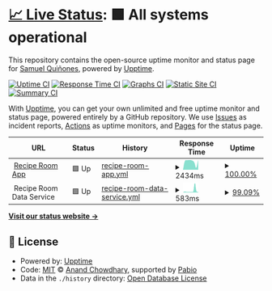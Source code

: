 # [📈 Live Status](https://status.reciperoom.net): <!--live status--> **🟩 All systems operational**

This repository contains the open-source uptime monitor and status page for [Samuel Quiñones](www.samtheq.com), powered by [Upptime](https://github.com/upptime/upptime).

[![Uptime CI](https://github.com/SamuelQuinones/recipe-room-upptime/workflows/Uptime%20CI/badge.svg)](https://github.com/SamuelQuinones/recipe-room-upptime/actions?query=workflow%3A%22Uptime+CI%22)
[![Response Time CI](https://github.com/SamuelQuinones/recipe-room-upptime/workflows/Response%20Time%20CI/badge.svg)](https://github.com/SamuelQuinones/recipe-room-upptime/actions?query=workflow%3A%22Response+Time+CI%22)
[![Graphs CI](https://github.com/SamuelQuinones/recipe-room-upptime/workflows/Graphs%20CI/badge.svg)](https://github.com/SamuelQuinones/recipe-room-upptime/actions?query=workflow%3A%22Graphs+CI%22)
[![Static Site CI](https://github.com/SamuelQuinones/recipe-room-upptime/workflows/Static%20Site%20CI/badge.svg)](https://github.com/SamuelQuinones/recipe-room-upptime/actions?query=workflow%3A%22Static+Site+CI%22)
[![Summary CI](https://github.com/SamuelQuinones/recipe-room-upptime/workflows/Summary%20CI/badge.svg)](https://github.com/SamuelQuinones/recipe-room-upptime/actions?query=workflow%3A%22Summary+CI%22)

With [Upptime](https://upptime.js.org), you can get your own unlimited and free uptime monitor and status page, powered entirely by a GitHub repository. We use [Issues](https://github.com/SamuelQuinones/recipe-room-upptime/issues) as incident reports, [Actions](https://github.com/SamuelQuinones/recipe-room-upptime/actions) as uptime monitors, and [Pages](https://status.reciperoom.net) for the status page.

<!--start: status pages-->
<!-- This summary is generated by Upptime (https://github.com/upptime/upptime) -->
<!-- Do not edit this manually, your changes will be overwritten -->
<!-- prettier-ignore -->
| URL | Status | History | Response Time | Uptime |
| --- | ------ | ------- | ------------- | ------ |
| <img alt="" src="https://reciperoom.net/favicon.ico" height="13"> [Recipe Room App](https://reciperoom.net) | 🟩 Up | [recipe-room-app.yml](https://github.com/SamuelQuinones/recipe-room-upptime/commits/HEAD/history/recipe-room-app.yml) | <details><summary><img alt="Response time graph" src="./graphs/recipe-room-app/response-time-week.png" height="20"> 2434ms</summary><br><a href="https://status.reciperoom.net/history/recipe-room-app"><img alt="Response time 2202" src="https://img.shields.io/endpoint?url=https%3A%2F%2Fraw.githubusercontent.com%2FSamuelQuinones%2Frecipe-room-upptime%2FHEAD%2Fapi%2Frecipe-room-app%2Fresponse-time.json"></a><br><a href="https://status.reciperoom.net/history/recipe-room-app"><img alt="24-hour response time 2921" src="https://img.shields.io/endpoint?url=https%3A%2F%2Fraw.githubusercontent.com%2FSamuelQuinones%2Frecipe-room-upptime%2FHEAD%2Fapi%2Frecipe-room-app%2Fresponse-time-day.json"></a><br><a href="https://status.reciperoom.net/history/recipe-room-app"><img alt="7-day response time 2434" src="https://img.shields.io/endpoint?url=https%3A%2F%2Fraw.githubusercontent.com%2FSamuelQuinones%2Frecipe-room-upptime%2FHEAD%2Fapi%2Frecipe-room-app%2Fresponse-time-week.json"></a><br><a href="https://status.reciperoom.net/history/recipe-room-app"><img alt="30-day response time 2593" src="https://img.shields.io/endpoint?url=https%3A%2F%2Fraw.githubusercontent.com%2FSamuelQuinones%2Frecipe-room-upptime%2FHEAD%2Fapi%2Frecipe-room-app%2Fresponse-time-month.json"></a><br><a href="https://status.reciperoom.net/history/recipe-room-app"><img alt="1-year response time 2202" src="https://img.shields.io/endpoint?url=https%3A%2F%2Fraw.githubusercontent.com%2FSamuelQuinones%2Frecipe-room-upptime%2FHEAD%2Fapi%2Frecipe-room-app%2Fresponse-time-year.json"></a></details> | <details><summary><a href="https://status.reciperoom.net/history/recipe-room-app">100.00%</a></summary><a href="https://status.reciperoom.net/history/recipe-room-app"><img alt="All-time uptime 100.00%" src="https://img.shields.io/endpoint?url=https%3A%2F%2Fraw.githubusercontent.com%2FSamuelQuinones%2Frecipe-room-upptime%2FHEAD%2Fapi%2Frecipe-room-app%2Fuptime.json"></a><br><a href="https://status.reciperoom.net/history/recipe-room-app"><img alt="24-hour uptime 100.00%" src="https://img.shields.io/endpoint?url=https%3A%2F%2Fraw.githubusercontent.com%2FSamuelQuinones%2Frecipe-room-upptime%2FHEAD%2Fapi%2Frecipe-room-app%2Fuptime-day.json"></a><br><a href="https://status.reciperoom.net/history/recipe-room-app"><img alt="7-day uptime 100.00%" src="https://img.shields.io/endpoint?url=https%3A%2F%2Fraw.githubusercontent.com%2FSamuelQuinones%2Frecipe-room-upptime%2FHEAD%2Fapi%2Frecipe-room-app%2Fuptime-week.json"></a><br><a href="https://status.reciperoom.net/history/recipe-room-app"><img alt="30-day uptime 100.00%" src="https://img.shields.io/endpoint?url=https%3A%2F%2Fraw.githubusercontent.com%2FSamuelQuinones%2Frecipe-room-upptime%2FHEAD%2Fapi%2Frecipe-room-app%2Fuptime-month.json"></a><br><a href="https://status.reciperoom.net/history/recipe-room-app"><img alt="1-year uptime 100.00%" src="https://img.shields.io/endpoint?url=https%3A%2F%2Fraw.githubusercontent.com%2FSamuelQuinones%2Frecipe-room-upptime%2FHEAD%2Fapi%2Frecipe-room-app%2Fuptime-year.json"></a></details>
| <img alt="" src="https://icons.duckduckgo.com/ip3/null.ico" height="13"> Recipe Room Data Service | 🟩 Up | [recipe-room-data-service.yml](https://github.com/SamuelQuinones/recipe-room-upptime/commits/HEAD/history/recipe-room-data-service.yml) | <details><summary><img alt="Response time graph" src="./graphs/recipe-room-data-service/response-time-week.png" height="20"> 583ms</summary><br><a href="https://status.reciperoom.net/history/recipe-room-data-service"><img alt="Response time 238" src="https://img.shields.io/endpoint?url=https%3A%2F%2Fraw.githubusercontent.com%2FSamuelQuinones%2Frecipe-room-upptime%2FHEAD%2Fapi%2Frecipe-room-data-service%2Fresponse-time.json"></a><br><a href="https://status.reciperoom.net/history/recipe-room-data-service"><img alt="24-hour response time 303" src="https://img.shields.io/endpoint?url=https%3A%2F%2Fraw.githubusercontent.com%2FSamuelQuinones%2Frecipe-room-upptime%2FHEAD%2Fapi%2Frecipe-room-data-service%2Fresponse-time-day.json"></a><br><a href="https://status.reciperoom.net/history/recipe-room-data-service"><img alt="7-day response time 583" src="https://img.shields.io/endpoint?url=https%3A%2F%2Fraw.githubusercontent.com%2FSamuelQuinones%2Frecipe-room-upptime%2FHEAD%2Fapi%2Frecipe-room-data-service%2Fresponse-time-week.json"></a><br><a href="https://status.reciperoom.net/history/recipe-room-data-service"><img alt="30-day response time 298" src="https://img.shields.io/endpoint?url=https%3A%2F%2Fraw.githubusercontent.com%2FSamuelQuinones%2Frecipe-room-upptime%2FHEAD%2Fapi%2Frecipe-room-data-service%2Fresponse-time-month.json"></a><br><a href="https://status.reciperoom.net/history/recipe-room-data-service"><img alt="1-year response time 238" src="https://img.shields.io/endpoint?url=https%3A%2F%2Fraw.githubusercontent.com%2FSamuelQuinones%2Frecipe-room-upptime%2FHEAD%2Fapi%2Frecipe-room-data-service%2Fresponse-time-year.json"></a></details> | <details><summary><a href="https://status.reciperoom.net/history/recipe-room-data-service">99.09%</a></summary><a href="https://status.reciperoom.net/history/recipe-room-data-service"><img alt="All-time uptime 99.92%" src="https://img.shields.io/endpoint?url=https%3A%2F%2Fraw.githubusercontent.com%2FSamuelQuinones%2Frecipe-room-upptime%2FHEAD%2Fapi%2Frecipe-room-data-service%2Fuptime.json"></a><br><a href="https://status.reciperoom.net/history/recipe-room-data-service"><img alt="24-hour uptime 100.00%" src="https://img.shields.io/endpoint?url=https%3A%2F%2Fraw.githubusercontent.com%2FSamuelQuinones%2Frecipe-room-upptime%2FHEAD%2Fapi%2Frecipe-room-data-service%2Fuptime-day.json"></a><br><a href="https://status.reciperoom.net/history/recipe-room-data-service"><img alt="7-day uptime 99.09%" src="https://img.shields.io/endpoint?url=https%3A%2F%2Fraw.githubusercontent.com%2FSamuelQuinones%2Frecipe-room-upptime%2FHEAD%2Fapi%2Frecipe-room-data-service%2Fuptime-week.json"></a><br><a href="https://status.reciperoom.net/history/recipe-room-data-service"><img alt="30-day uptime 99.79%" src="https://img.shields.io/endpoint?url=https%3A%2F%2Fraw.githubusercontent.com%2FSamuelQuinones%2Frecipe-room-upptime%2FHEAD%2Fapi%2Frecipe-room-data-service%2Fuptime-month.json"></a><br><a href="https://status.reciperoom.net/history/recipe-room-data-service"><img alt="1-year uptime 99.92%" src="https://img.shields.io/endpoint?url=https%3A%2F%2Fraw.githubusercontent.com%2FSamuelQuinones%2Frecipe-room-upptime%2FHEAD%2Fapi%2Frecipe-room-data-service%2Fuptime-year.json"></a></details>

<!--end: status pages-->

[**Visit our status website →**](https://status.reciperoom.net)

## 📄 License

- Powered by: [Upptime](https://github.com/upptime/upptime)
- Code: [MIT](./LICENSE) © [Anand Chowdhary](https://anandchowdhary.com), supported by [Pabio](https://pabio.com)
- Data in the `./history` directory: [Open Database License](https://opendatacommons.org/licenses/odbl/1-0/)
